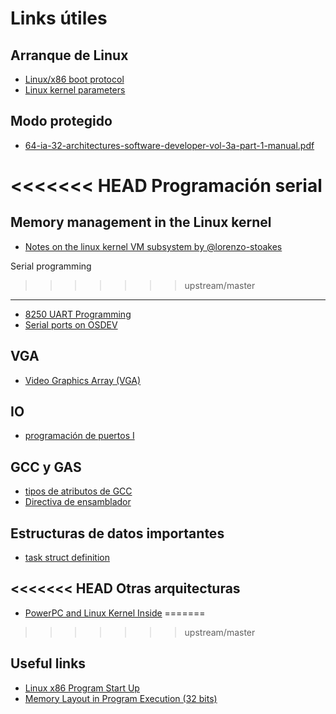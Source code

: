 Links útiles
========================

Arranque de Linux
------------------------

* [Linux/x86 boot protocol](https://www.kernel.org/doc/Documentation/x86/boot.txt)
* [Linux kernel parameters](https://github.com/torvalds/linux/blob/16f73eb02d7e1765ccab3d2018e0bd98eb93d973/Documentation/admin-guide/kernel-parameters.rst)

Modo protegido
------------------------

* [64-ia-32-architectures-software-developer-vol-3a-part-1-manual.pdf](http://www.intel.com/content/www/us/en/processors/architectures-software-developer-manuals.html)

<<<<<<< HEAD
Programación serial
=======
Memory management in the Linux kernel
--------------------------------------

* [Notes on the linux kernel VM subsystem by @lorenzo-stoakes](https://github.com/lorenzo-stoakes/linux-vm-notes)

Serial programming
>>>>>>> upstream/master
------------------------

* [8250 UART Programming](http://en.wikibooks.org/wiki/Serial_Programming/8250_UART_Programming#UART_Registers)
* [Serial ports on OSDEV](http://wiki.osdev.org/Serial_Ports)

VGA
------------------------

* [Video Graphics Array (VGA)](http://en.wikipedia.org/wiki/Video_Graphics_Array)

IO
------------------------

* [programación de puertos I](http://www.tldp.org/HOWTO/text/IO-Port-Programming)

GCC y GAS
------------------------

* [tipos de atributos de GCC](https://gcc.gnu.org/onlinedocs/gcc/Type-Attributes.html)
* [Directiva de ensamblador](http://www.chemie.fu-berlin.de/chemnet/use/info/gas/gas_toc.html#TOC65)


Estructuras de datos importantes
--------------------------

* [task struct definition](http://lxr.free-electrons.com/source/include/linux/sched.h#L1274)

<<<<<<< HEAD
Otras arquitecturas
------------------------

* [PowerPC and Linux Kernel Inside](http://www.systemcomputing.org/ppc/)
=======
>>>>>>> upstream/master

Useful links
------------------------

* [Linux x86 Program Start Up](http://dbp-consulting.com/tutorials/debugging/linuxProgramStartup.html)
* [Memory Layout in Program Execution (32 bits)](http://fgiasson.com/articles/memorylayout.txt)
